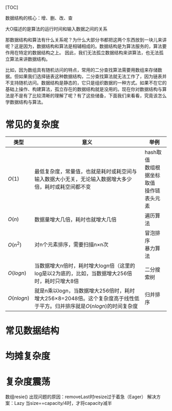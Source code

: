 [TOC]

数据结构的核心：增、删、改、查


大O描述的是算法的运行时间和输入数据之间的关系

那数据结构和算法有什么关系呢？为什么大部分书都把这两个东西放到一块儿来讲呢？这是因为，数据结构和算法是相辅相成的。数据结构是为算法服务的，算法要作用在特定的数据结构之上。 因此，我们无法孤立数据结构来讲算法，也无法孤立算法来讲数据结构。

比如，因为数组具有随机访问的特点，常用的二分查找算法需要用数组来存储数据。但如果我们选择链表这种数据结构，二分查找算法就无法工作了，因为链表并不支持随机访问。数据结构是静态的，它只是组织数据的一种方式。如果不在它的基础上操作、构建算法，孤立存在的数据结构就是没用的。现在你对数据结构与算法是不是有了比较清晰的理解了呢？有了这些储备，下面我们来看看，究竟该怎么学数据结构与算法。

# 常见的复杂度
| 类型       | 意义                                                                                                                   | 举例                                             |
| ---------- | ---------------------------------------------------------------------------------------------------------------------- | ------------------------------------------------ |
| $O(1)$     | 最低复杂度，常量值，也就是耗时或耗空间与输入数据大小无关，无论输入数据增大多少倍，耗时或耗空间都不变                   | hash取值</br>数组根据坐标取值</br>操作链表头元素 |
| $O(n)$     | 数据量增大几倍，耗时也就增大几倍                                                                                       | 遍历算法                                         |
| $O(n^2)$   | 对n个元素排序，需要扫描n×n次                                                                                           | 冒泡排序</br>暴力算法                            |
| $O(logn)$  | 当数据增大n倍时，耗时增大logn倍（这里的log是以2为底的，比如，当数据增大256倍时，耗时只增大8倍                          | 二分搜索树                                       |
| $O(nlogn)$ | 就是n乘以logn，当数据增大256倍时，耗时增大256×8=2048倍。这个复杂度高于线性低于平方。归并排序就是$O(nlogn)$的时间复杂度 | 归并排序                                         |

# 常见数据结构



# 均摊复杂度

# 复杂度震荡
数组resie()
出现问题的原因：removeLast时resize过于着急（Eager）
解决方案：Lazy
当size==capacity/4时，才将capacity减半
